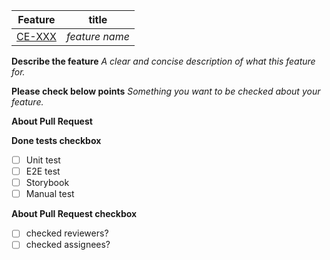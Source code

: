 | Feature        | title          |
| -------------- | -------------- |
| [CE-XXX](url) | _feature name_ |

**Describe the feature**
_A clear and concise description of what this feature for._

**Please check below points**
_Something you want to be checked about your feature._

**About Pull Request**

**Done tests checkbox**

- [ ] Unit test
- [ ] E2E test
- [ ] Storybook
- [ ] Manual test

**About Pull Request checkbox**

- [ ] checked reviewers?
- [ ] checked assignees?
